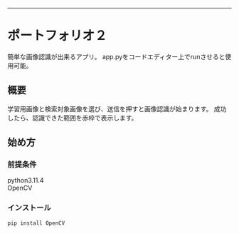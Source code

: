 ---

# ポートフォリオ２

簡単な画像認識が出来るアプリ。
app.pyをコードエディター上でrunさせると使用可能。

## 概要

学習用画像と検索対象画像を選び、送信を押すと画像認識が始まります。
成功したら、認識できた範囲を赤枠で表示します。


## 始め方

### 前提条件

python3.11.4 <br>
OpenCV

### インストール

`pip install OpenCV`
